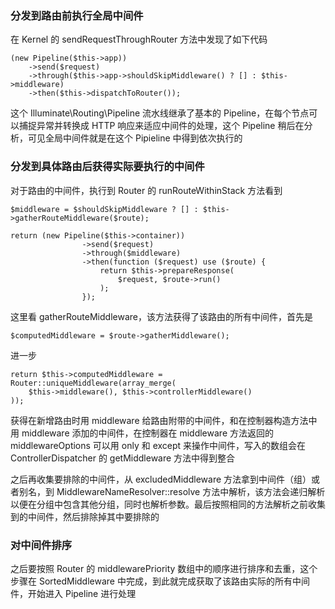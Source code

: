 ### 分发到路由前执行全局中间件

在 Kernel 的 sendRequestThroughRouter 方法中发现了如下代码
```
(new Pipeline($this->app))
    ->send($request)
    ->through($this->app->shouldSkipMiddleware() ? [] : $this->middleware)
    ->then($this->dispatchToRouter());
```

这个 Illuminate\Routing\Pipeline 流水线继承了基本的 Pipeline，在每个节点可以捕捉异常并转换成 HTTP 响应来适应中间件的处理，这个 Pipeline 稍后在分析，可见全局中间件就是在这个 Pipieline 中得到依次执行的

### 分发到具体路由后获得实际要执行的中间件

对于路由的中间件，执行到 Router 的 runRouteWithinStack 方法看到
```
$middleware = $shouldSkipMiddleware ? [] : $this->gatherRouteMiddleware($route);

return (new Pipeline($this->container))
                ->send($request)
                ->through($middleware)
                ->then(function ($request) use ($route) {
                    return $this->prepareResponse(
                        $request, $route->run()
                    );
                });
```
这里看 gatherRouteMiddleware，该方法获得了该路由的所有中间件，首先是
```
$computedMiddleware = $route->gatherMiddleware();
```
进一步
```
return $this->computedMiddleware = Router::uniqueMiddleware(array_merge(
    $this->middleware(), $this->controllerMiddleware()
));
```
获得在新增路由时用 middleware 给路由附带的中间件，和在控制器构造方法中用 middleware 添加的中间件，在控制器在 middleware 方法返回的 middlewareOptions 可以用 only 和 except 来操作中间件，写入的数组会在 ControllerDispatcher 的 getMiddleware 方法中得到整合

之后再收集要排除的中间件，从 excludedMiddleware 方法拿到中间件（组）或者别名，到 MiddlewareNameResolver::resolve 方法中解析，该方法会递归解析以便在分组中包含其他分组，同时也解析参数。最后按照相同的方法解析之前收集到的中间件，然后排除掉其中要排除的

### 对中间件排序

之后要按照 Router 的 middlewarePriority 数组中的顺序进行排序和去重，这个步骤在 SortedMiddleware 中完成，到此就完成获取了该路由实际的所有中间件，开始进入 Pipeline 进行处理